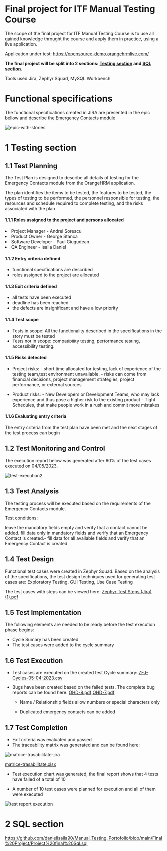 # Final project for ITF Manual Testing Course

The scope of the final project for ITF Manual Testing Course is to use all gained knowledge throught the course and apply them in practice, using a live application. 

Application under test: https://opensource-demo.orangehrmlive.com/


**The final project will be split into 2 sections: [Testing section](https://github.com/julai215/itf_final_project_example_and_portofolio/blob/main/Final%20Project/README.md#1-testing-section) and [SQL section](https://github.com/julai215/itf_final_project_example_and_portofolio/blob/main/Final%20Project/README.md#2-sql-section).**

Tools used:Jira, Zephyr Squad, MySQL Workbench



# Functional specifications

The functional specifications created in JIRA are presented in the epic bellow and describe the Emergency Contacts module

![epic-with-stories](https://user-images.githubusercontent.com/122401619/236310278-7563dc83-3b1f-4b49-94b9-d8937a8aa450.JPG)

# 1 Testing section

## 1.1 Test Planning

The Test Plan is designed to describe all details of testing for the Emergency Contacts module from the OrangeHRM application. 

The plan identifies the items to be tested, the features to be tested, the types of testing to be performed, the personnel responsible for testing, the resources and schedule required to complete testing, and the risks associated with the plan

#### 1.1.1 Roles assigned to the project and persons allocated

<li> Project Manager - Andrei Sorescu<li>
     Product Owner - George Stanca
<li> Software Developer - Paul Ciugudean<li>
     QA Engineer - Isaila Daniel


#### 1.1.2 Entry criteria defined
- functional specifications are described
- roles assigned to the project are allocated
     

#### 1.1.3 Exit criteria defined
- all tests have been executed
- deadline has been reached
- the defects are insignificant and have a low priority
     

#### 1.1.4 Test scope

* Tests in scope: All the functionality described in the specifications in the story must be tested 
* Tests not in scope: compatibility testing, performance testing, accessibility testing.

#### 1.1.5 Risks detected

* Project risks: - short time allocated for testing, lack of experience of the testing team,test environment unavailable.
                 - risks can come from financial decisions, project management strategies, project performance, or external sources

* Product risks: - New Developers or Development Teams, who may lack experience and thus pose a higher risk to the existing product
                 - Tight Schedules, that make people work in a rush and commit more mistakes        

#### 1.1.6 Evaluating entry criteria
     
  The entry criteria from the test plan have been met and the next stages of the test process can begin



## 1.2 Test Monitoring and Control

The execution report below was generated after 60% of the test cases executed on 04/05/2023.

![test-execution2](https://user-images.githubusercontent.com/122401619/236310622-4db3a085-7565-43f8-8082-590baed23e33.JPG)     
     

## 1.3 Test Analysis

The testing process will be executed based on the requirements of the Emergency Contacts module.

Test conditions:

 leave the mandatory fields empty and verify that a contact cannot be added.
 fill data only in mandatory fields and verify that an Emergency Contact is created.- fill data for all available fields and verify that an Emergency Contact is created.

## 1.4 Test Design

Functional test cases were created in Zephyr Squad. Based on the analysis of the specifications, the test design techniques used for generating test cases 
are: Exploratory Testing, GUI Testing, Use Case Testing



The test cases with steps can be viewed here: [Zephyr Test Steps (Jira) (1).pdf](https://github.com/danielisaila90/Manual_Testing_Portofolio/files/11233722/Zephyr.Test.Steps.Jira.1.pdf)

## 1.5 Test Implementation

The following elements are needed to be ready before the test execution phase begins:

- Cycle Sumary has been created
- The test cases were added to the cycle summary     

## 1.6 Test Execution

* Test cases are executed on the created test Cycle summary: [ZFJ-Cycles-05-04-2023.csv](https://github.com/danielisaila90/Manual_Testing_Portofolio/files/11401053/ZFJ-Cycles-05-04-2023.csv)

* Bugs have been created based on the failed tests. The complete bug reports can be found here: [OHD-8.pdf](https://github.com/danielisaila90/Manual_Testing_Portofolio/files/11400951/OHD-8.pdf)
[OHD-7.pdf](https://github.com/danielisaila90/Manual_Testing_Portofolio/files/11400952/OHD-7.pdf)
  
  - Name / Relationship fields allow numbers or special characters only
     
  - Duplicated emergency contacts can be added

## 1.7 Test Completion

* Exit criteria was evaluated and passed
* The traceability matrix was generated and can be found here: 

![matrice-trasabilitate-jira](https://user-images.githubusercontent.com/122401619/236311554-25aec59b-afe5-4a55-b56a-0551f7b08e17.JPG)

[matrice-trasabilitate.xlsx](https://github.com/danielisaila90/Manual_Testing_Portofolio/files/11400932/matrice-trasabilitate.xlsx)

* Test execution chart was generated, the final report shows that 4 tests have failed of a total of 10

- A number of 10 test cases were planned for execution and all of them were executed

![test report execution](https://user-images.githubusercontent.com/122401619/236311825-2f0e3109-5f4e-41ea-aa72-31720491c91d.JPG)


# 2 SQL section

https://github.com/danielisaila90/Manual_Testing_Portofolio/blob/main/Final%20Project/Proiect%20final%20Sql.sql


     


